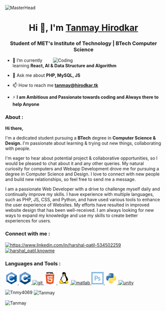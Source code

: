 ![MasterHead](https://user-images.githubusercontent.com/10498744/210012254-234538ff-d198-48aa-8964-37e6fd45d227.gif)

<h1 align="center"> Hi 👋, I'm <a href="https://hirodkar.tk">Tanmay Hirodkar</a></h3>
<h3 align="center"> Student of MET's Institute of Technology | BTech Computer Science</h3>
<img align="right" alt="Coding" width="350" src="https://i.pinimg.com/originals/f1/e7/34/f1e734f9cade86fe737a9aa404ad5677.gif">



- 🌱 I’m currently learning **React, AI & Data Structure and Algorithm**

- 💬 Ask me about **PHP, MySQL, JS**

- 📫 How to reach me **tanmay@hirodkar.tk**

- ⚡ **I am Ambitious and Passionate towards coding and Always there to help Anyone**
  
<h3 align="left">About : </h3>

**Hi there,**

I'm a dedicated student pursuing a **BTech** degree in __Computer Science & Design.__ I'm passionate about learning & trying out new things, collaborating with people.

I'm eager to hear about potential project & collaborative opportunities, so I would be pleased to chat about it and any other queries. My natural curiosity for computers and Webapp Development drove me for pursuing a degree in Computer Science and Design. I love to connect with new people and build new relationships, so feel free to send me a message.

I am a passionate Web Developer with a drive to challenge myself daily and continually improve my skills.
I have experience with multiple languages, such as PHP, JS, CSS, and Python, and have used various tools to enhance the user experience of Websites. My efforts have resulted in improved website design that has been well-received. I am always looking for new ways to expand my knowledge and use my skills to create better experiences for users.
<h3 align="left">Connect with me :</h3>
<p align="left">
<a href="https://www.linkedin.com/in/tanmay-hirodkar-7365221b9/" target="blank"><img align="center" src="https://raw.githubusercontent.com/rahuldkjain/github-profile-readme-generator/master/src/images/icons/Social/linked-in-alt.svg" alt="https://www.linkedin.com/in/harshal-patil-534502259" height="30" width="40" /></a>
<a href="https://instagram.com/tnmy_h21" target="blank"><img align="center" src="https://raw.githubusercontent.com/rahuldkjain/github-profile-readme-generator/master/src/images/icons/Social/instagram.svg" alt="harshal_patil.knowme" height="30" width="40" /></a>

<!--<a href="https://discord.gg/Harshal#2915" target="blank"><img align="center" src="https://raw.githubusercontent.com/rahuldkjain/github-profile-readme-generator/master/src/images/icons/Social/discord.svg" alt="Harshal#2915" height="30" width="40" /></a>-->
</p>

<h3 align="left">Languages and Tools :</h3>
<p align="left"> <a href="https://www.cprogramming.com/" target="_blank" rel="noreferrer"> <img src="https://raw.githubusercontent.com/devicons/devicon/master/icons/c/c-original.svg" alt="c" width="40" height="40"/> </a> <a href="https://www.w3schools.com/cpp/" target="_blank" rel="noreferrer"> <img src="https://raw.githubusercontent.com/devicons/devicon/master/icons/cplusplus/cplusplus-original.svg" alt="cplusplus" width="40" height="40"/> </a> <a href="https://git-scm.com/" target="_blank" rel="noreferrer"> <img src="https://www.vectorlogo.zone/logos/git-scm/git-scm-icon.svg" alt="git" width="40" height="40"/> </a> <a href="https://www.w3.org/html/" target="_blank" rel="noreferrer"> <img src="https://raw.githubusercontent.com/devicons/devicon/master/icons/html5/html5-original-wordmark.svg" alt="html5" width="40" height="40"/> </a> <a href="https://www.linux.org/" target="_blank" rel="noreferrer"> <img src="https://raw.githubusercontent.com/devicons/devicon/master/icons/linux/linux-original.svg" alt="linux" width="40" height="40"/> </a> <a href="https://www.mathworks.com/" target="_blank" rel="noreferrer"> <img src="https://upload.wikimedia.org/wikipedia/commons/2/21/Matlab_Logo.png" alt="matlab" width="40" height="40"/> </a> <a href="https://www.photoshop.com/en" target="_blank" rel="noreferrer"> <img src="https://raw.githubusercontent.com/devicons/devicon/master/icons/photoshop/photoshop-line.svg" alt="photoshop" width="40" height="40"/> </a> <a href="https://www.python.org" target="_blank" rel="noreferrer"> <img src="https://raw.githubusercontent.com/devicons/devicon/master/icons/python/python-original.svg" alt="python" width="40" height="40"/> </a> <a href="https://unity.com/" target="_blank" rel="noreferrer"> <img src="https://www.vectorlogo.zone/logos/unity3d/unity3d-icon.svg" alt="unity" width="40" height="40"/> </a> </p>

<p><img align="left" src="https://github-readme-stats.vercel.app/api/top-langs?username=Tnmy4069&show_icons=true&theme=tokyonight&layout=compact" alt="Tnmy4069" /></p>

<p>&nbsp;<img align="center" src="https://github-readme-stats.vercel.app/api?username=Tnmy4069&show_icons=true&theme=tokyonight" alt="Tanmay" /></p>

<p><img align="center" src="https://github-readme-streak-stats.herokuapp.com/?user=Tnmy4069&theme=tokyonight" alt="Tanmay" /></p>

